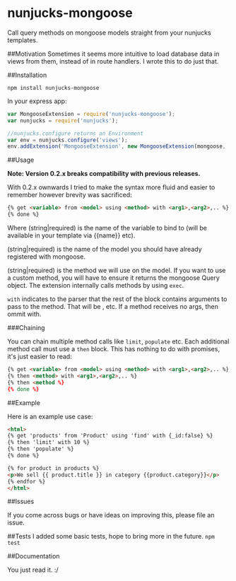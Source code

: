 nunjucks-mongoose
=================

Call query methods on mongoose models straight from your nunjucks templates.

##Motivation
Sometimes it seems more intuitive to load database data in  views from them, instead
of in route handlers. I wrote this to do just that.

##Installation

``` npm install nunjucks-mongoose ```

In your express app:

```javascript
var MongooseExtension = require('nunjucks-mongoose');
var nunjucks = require('nunjucks');

//nunjucks.configure returns an Environment
var env = nunjucks.configure('views');
env.addExtension('MongooseExtension', new MongooseExtension(mongoose, 'get'));
```

##Usage

**Note: Version 0.2.x breaks compatibility with previous releases.**

With 0.2.x ownwards I tried to make the syntax more fluid and easier to remember
however brevity was sacrificed:

```html
{% get <variable> from <model> using <method> with <arg1>,<arg2>,.. %}
{% done %}
```

Where <variable>(string|required) is the name of the variable to bind to (will be available in your template via {{name}} etc).

<model>(string|required) is the name of the model you should have already registered with mongoose.

<method>(string|required) is the method we will use on the model. If you want to use a custom
method, you will have to ensure it returns the mongoose Query object. The extension
internally calls methods by using ``exec``.

``with`` indicates to the parser that the rest of the block contains arguments to pass 
to the method. That will be <arg1>,<arg2> etc. If a method receives no args, then ommit with.

###Chaining

You can chain multiple method calls like ``limit``, ``populate`` etc. Each additional method call must use a ``then`` block. This has nothing to do with promises, it's just easier to read:

```html
{% get <variable> from <model> using <method> with <arg1>,<arg2>,.. %}
{% then <method> with <arg1>,<arg2>,.. %}
{% then <method %}
{% done %}
```

##Example

Here is an example use case:

```html
<html>
{% get 'products' from 'Product' using 'find' with {_id:false} %}
{% then 'limit' with 10 %}
{% then 'populate' %}
{% done %}

{% for product in products %}
<p>We sell {{ product.title }} in category {{product.category}}</p>
{% endfor %}
</html>
```
##Issues

If you come across bugs or have ideas on improving this, please file an issue.

##Tests
I added some basic tests, hope to bring more in the future. ```npm test```

##Documentation

You just read it. :/
